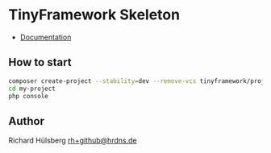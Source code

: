 # TinyFramework Skeleton

- [Documentation](https://github.com/sgc-fireball/tinyframework/blob/master/docs/index.md)

## How to start
```bash
composer create-project --stability=dev --remove-vcs tinyframework/project my-project --repository="{\"url\": \"https://github.com/sgc-fireball/tinyframework-skeleton.git\", \"type\": \"vcs\"}" master
cd my-project
php console
```

## Author
Richard Hülsberg <rh+github@hrdns.de>
